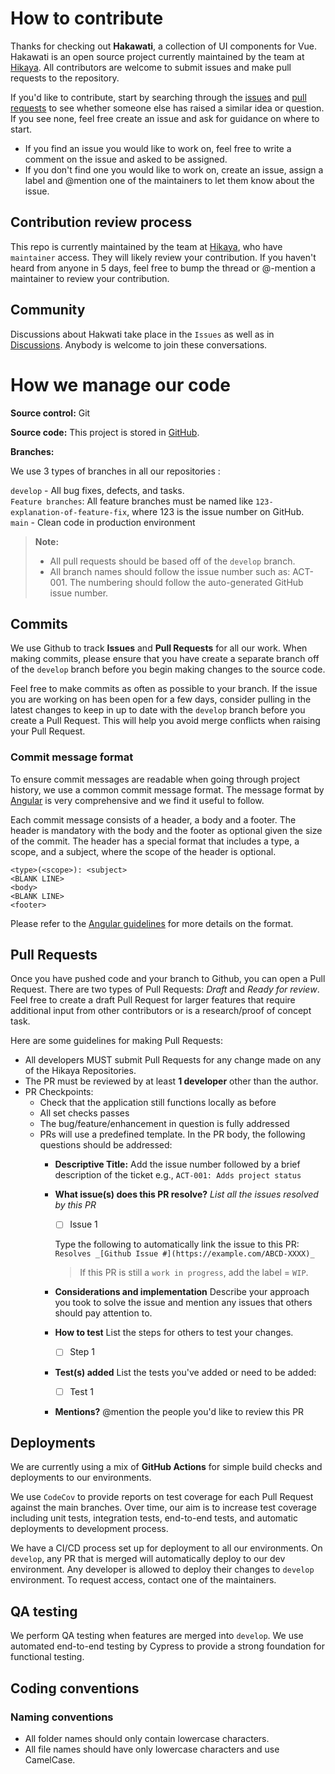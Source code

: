 # How to contribute
 
Thanks for checking out **Hakawati**, a collection of UI components for Vue. Hakawati is an open source project currently maintained by the team at [Hikaya](https://hikaya.io/team). All contributors are welcome to submit issues and make pull requests to the repository.
 
If you'd like to contribute, start by searching through the [issues](https://github.com/hikaya-io/hakawati/issues) and [pull requests](https://github.com/hikaya-io/hakawati/pulls) to see whether someone else has raised a similar idea or question. If you see none, feel free create an issue and ask for guidance on where to start.

- If you find an issue you would like to work on, feel free to write a comment on the issue and asked to be assigned.
- If you don't find one you would like to work on, create an issue, assign a label and @mention one of the maintainers to let them know about the issue.

## Contribution review process
 
This repo is currently maintained by the team at [Hikaya](https://hikaya.io/team/), who have `maintainer` access. They will likely review your contribution. If you haven't heard from anyone in 5 days, feel free to bump the thread or @-mention a maintainer to review your contribution.

## Community
 
Discussions about Hakwati take place in the `Issues` as well as in [Discussions](https://github.com/hikaya-io/hakawati/discussions). Anybody is welcome to join these conversations.

# How we manage our code

**Source control:** Git

**Source code:** This project is stored in [GitHub](https://github.com/hikaya-io/hakawati).

**Branches:**

We use 3 types of branches in all our repositories :

`develop` - All bug fixes, defects, and tasks.<br>
`Feature branches`: All feature branches must be named like `123-explanation-of-feature-fix`, where 123 is the issue number on GitHub.<br>
`main` - Clean code in production environment<br>

> **Note:**
> * All pull requests should be based off of the `develop` branch.
> * All branch names should follow the issue number such as: ACT-001. The numbering should follow the auto-generated GitHub issue number.

## Commits

We use Github to track **Issues** and **Pull Requests** for all our work. When making commits, please ensure that you have create a separate branch off of the `develop` branch before you begin making changes to the source code. 

Feel free to make commits as often as possible to your branch. If the issue you are working on has been open for a few days, consider pulling in the latest changes to keep in up to date with the `develop` branch before you create a Pull Request. This will help you avoid merge conflicts when raising your Pull Request.

### Commit message format
To ensure commit messages are readable when going through project history, we use a common commit message format. The message format by [Angular](https://github.com/angular/angular.js/blob/master/DEVELOPERS.md#-git-commit-guidelines) is very comprehensive and we find it useful to follow.

Each commit message consists of a header, a body and a footer. The header is mandatory with the body and the footer as optional given the size of the commit. The header has a special format that includes a type, a scope, and a subject, where the scope of the header is optional.

```
<type>(<scope>): <subject>
<BLANK LINE>
<body>
<BLANK LINE>
<footer>
```

Please refer to the [Angular guidelines](https://github.com/angular/angular.js/blob/master/DEVELOPERS.md#-git-commit-guidelines) for more details on the format.

## Pull Requests

Once you have pushed code and your branch to Github, you can open a Pull Request. There are two types of Pull Requests: *Draft* and *Ready for review*. Feel free to create a draft Pull Request for larger features that require additional input from other contributors or is a research/proof of concept task.

Here are some guidelines for making Pull Requests:
- All developers MUST submit Pull Requests for any change made on any of the Hikaya Repositories.
- The PR must be reviewed by at least **1 developer** other than the author.
- PR Checkpoints:
  - Check that the application still functions locally as before
  - All set checks passes
  - The bug/feature/enhancement in question is fully addressed
  - PRs will use a predefined template. In the PR body, the following questions should be addressed:
    - **Descriptive Title:** Add the issue number followed by a brief description of the ticket e.g., `ACT-001: Adds project status`
    - **What issue(s) does this PR resolve?** *List all the issues resolved by this PR*
      - [ ] Issue 1
      
      Type the following to automatically link the issue to this PR: `Resolves _[Github Issue #](https://example.com/ABCD-XXXX)_`
      
      > If this PR is still a `work in progress`, add the label = `WIP`.
    - **Considerations and implementation** Describe your approach you took to solve the issue and mention any issues that others should pay attention to.
    - **How to test** List the steps for others to test your changes.
      - [ ] Step 1
    - **Test(s) added** List the tests you've added or need to be added:
      - [ ] Test 1
    - **Mentions?** @mention the people you'd like to review this PR

## Deployments

We are currently using a mix of **GitHub Actions** for simple build checks and deployments to our environments. 

We use `CodeCov` to provide reports on test coverage for each Pull Request against the main branches. Over time, our aim is to increase test coverage including unit tests, integration tests, end-to-end tests, and automatic deployments to development process.

We have a CI/CD process set up for deployment to all our environments. On `develop`, any PR that is merged will automatically deploy to our dev environment. Any developer is allowed to deploy their changes to `develop` environment. To request access, contact one of the maintainers.

## QA testing
We perform QA testing when features are merged into `develop`. We use automated end-to-end testing by Cypress to provide a strong foundation for functional testing.

## Coding conventions

### Naming conventions
- All folder names should only contain lowercase characters.
- All file names should have only lowercase characters and use CamelCase.
 